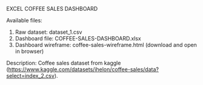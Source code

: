EXCEL COFFEE SALES DASHBOARD

Available files:
1. Raw dataset: dataset_1.csv
2. Dashboard file: COFFEE-SALES-DASHBOARD.xlsx
3. Dashboard wireframe: coffee-sales-wireframe.html (download and open in browser)

Description:
Coffee sales dataset from kaggle (https://www.kaggle.com/datasets/ihelon/coffee-sales/data?select=index_2.csv).
